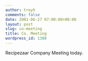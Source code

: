 ```yaml
---
author: troyh
comments: false
date: 2001-06-27 07:00:00+00:00
layout: post
slug: co-meeting
title: Co. Meeting
wordpress_id: 1388
---
```


Recipezaar Company Meeting today.
